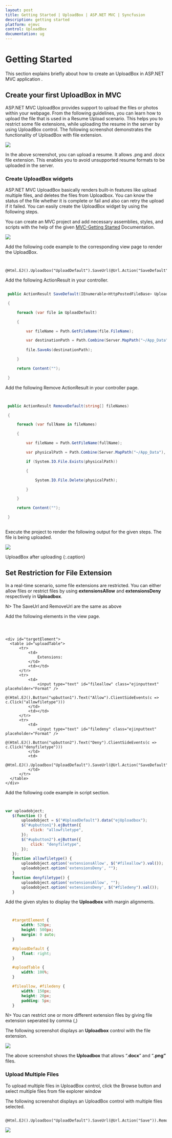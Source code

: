 ```yaml
---
layout: post
title: Getting Started | UploadBox | ASP.NET MVC | Syncfusion
description: getting started
platform: ejmvc
control: UploadBox
documentation: ug
---
```


# Getting Started

This section explains briefly about how to create an UploadBox in ASP.NET MVC application .

## Create your first UploadBox in MVC

ASP.NET MVC UploadBox provides support to upload the files or photos within your webpage. From the following guidelines, you can learn how to upload the file that is used in a Resume Upload scenario. This helps you to restrict some file extensions, while uploading the resume in the server by using UploadBox control. The following screenshot demonstrates the functionality of UploadBox with file extension.

![](Getting-Started_images/Getting-Started_img1.png)



In the above screenshot, you can upload a resume. It allows .png and .docx file extension. This enables you to avoid unsupported resume formats to be uploaded in the server.

### Create UploadBox widgets

ASP.NET MVC UploadBox basically renders built-in features like upload multiple files, and deletes the files from Uploadbox. You can know the status of the file whether it is complete or fail and also can retry the upload if it failed. You can easily create the UploadBox widget by using the following steps.

You can create an MVC project and add necessary assemblies, styles, and scripts with the help of the given [MVC-Getting Started](http://help.syncfusion.com/aspnetmvc/uploadbox/getting-started) Documentation.

![](Getting-Started_images/Getting-Started_img4.png)

Add the following code example to the corresponding view page to render the UploadBox.
   
   ~~~ cshtml

	@Html.EJ().Uploadbox("UploadDefault").SaveUrl(@Url.Action("SaveDefault")).RemoveUrl(@Url.Action("RemoveDefault"))

   ~~~
   

Add the following ActionResult in your controller.

   ~~~ csharp
   
	public ActionResult SaveDefault(IEnumerable<HttpPostedFileBase> UploadDefault)

	{

		foreach (var file in UploadDefault)

		{

			var fileName = Path.GetFileName(file.FileName);

			var destinationPath = Path.Combine(Server.MapPath("~/App_Data"), fileName);
            
            file.SaveAs(destinationPath);

		}

		return Content("");

	} 

   ~~~
   

Add the following Remove ActionResult in your controller page.

   ~~~ csharp


	public ActionResult RemoveDefault(string[] fileNames)

	{

		foreach (var fullName in fileNames)

		{

			var fileName = Path.GetFileName(fullName);

			var physicalPath = Path.Combine(Server.MapPath("~/App_Data"), fileName);

			if (System.IO.File.Exists(physicalPath))

			{

				System.IO.File.Delete(physicalPath);

			}

		}

		return Content("");

	}
	
   ~~~
   



Execute the project to render the following output for the given steps. The file is being uploaded.


![](Getting-Started_images/Getting-Started_img4.png)

UploadBox after uploading
{:.caption}


## Set Restriction for File Extension

In a real-time scenario, some file extensions are restricted. You can either allow files or restrict files by using **extensionsAllow** and **extensionsDeny** respectively in **Uploadbox**. 

N> The SaveUrl and RemoveUrl are the same as above





Add the following elements in the view page. 



  ~~~ cshtml



<div id="targetElement">
    <table id="uploadTable">
        <tr>
            <td>
                Extensions:
            </td>
            <td></td>
        </tr>
        <tr>
            <td>
                <input type="text" id="fileallow" class="ejinputtext" placeholder="Format" />
                @(Html.EJ().Button("upbutton1").Text("Allow").ClientSideEvents(c => c.Click("allowfiletype")))
            </td>
            <td></td>
        </tr>
        <tr>
            <td>
                <input type="text" id="filedeny" class="ejinputtext" placeholder="Format" />
                @(Html.EJ().Button("upbutton2").Text("Deny").ClientSideEvents(c => c.Click("denyfiletype")))
            </td>
            <td>
               @Html.EJ().Uploadbox("UploadDefault").SaveUrl(@Url.Action("SaveDefault")).RemoveUrl(@Url.Action("RemoveDefault")))
            </td>
        </tr>
    </table>
</div>

 ~~~

 Add the following code example in script section.



 ~~~ js


 var uploadobject;
    $(function () {
        uploadobject = $("#UploadDefault").data("ejUploadbox");
        $("#upbutton1").ejButton({
            click: "allowfiletype",
        });
        $("#upbutton2").ejButton({
            click: "denyfiletype",
        });
    });
    function allowfiletype() {
        uploadobject.option('extensionsAllow', $("#fileallow").val());
        uploadobject.option('extensionsDeny', "");
    }
    function denyfiletype() {
        uploadobject.option('extensionsAllow', "");
        uploadobject.option('extensionsDeny', $("#filedeny").val());
    }


 ~~~



Add the given styles to display the **Uploadbox** with margin alignments.


 ~~~ css


    #targetElement {
        width: 520px;
        height: 500px;
        margin: 0 auto;
    }

    #UploadDefault {
        float: right;
    }

    #uploadTable {
        width: 100%;
    }

    #fileallow, #filedeny {
        width: 150px;
        height: 20px;
        padding: 5px;
    }

 ~~~


N> You can restrict one or more different extension files by giving file extension seperated by comma (,)


The following screenshot displays an **Uploadbox** control with the file extension.



![](Getting-Started_images/Getting-Started_img1.png) 

The above screenshot shows the **Uploadbox** that allows “.**docx**” and “**.png”** files. 

  

### Upload Multiple Files

To upload multiple files in UploadBox control, click the Browse button and select multiple files from file explorer window

The following screenshot displays an UploadBox control with multiple files selected.



 ~~~ cshtml

@Html.EJ().Uploadbox("UploadDefault").SaveUrl(@Url.Action("Save")).RemoveUrl(@Url.Action("Remove")).MultipleFilesSelection(true)

 ~~~

![](Getting-Started_images/Getting-Started_img5.png)



